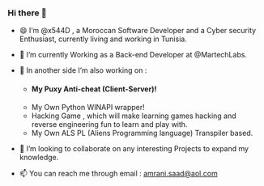 ### Hi there 👋

- 😄 I’m @x544D , a Moroccan Software Developer and a Cyber security Enthusiast, currently living and working in Tunisia.
- 🌱 I’m currently Working as a Back-end Developer at @MartechLabs.
- 🔭 In another side I’m also working on :

    + #### My Puxy Anti-cheat (Client-Server)!
    + My Own Python WINAPI wrapper!
    + Hacking Game , which will make learning games hacking and reverse engineering fun to learn and play with.
    + My Own ALS PL (Aliens Programming language) Transpiler based.

- 💞️ I’m looking to collaborate on any interesting Projects to expand my knowledge.
- 📫 You can reach me through email : amrani.saad@aol.com
